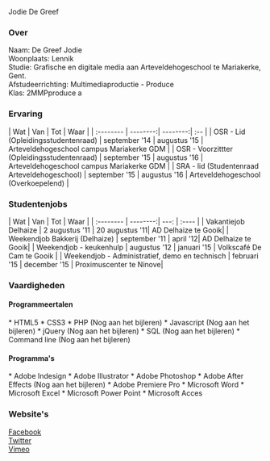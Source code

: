 Jodie De Greef

<h3>Over</h3>
<p>Naam: De Greef Jodie<br>
Woonplaats: Lennik <br>
Studie: Grafische en digitale media aan Arteveldehogeschool te Mariakerke, Gent. <br>
Afstudeerrichting: Multimediaproductie - Produce<br>
Klas: 2MMPproduce a</p>

<h3>Ervaring</h3>
| Wat      |    Van | Tot | Waar |
| :-------- | --------:| --------:| :-- |
| OSR - Lid (Opleidingsstudentenraad)   | september '14 |  augustus '15  | Arteveldehogeschool campus Mariakerke GDM |
| OSR - Voorzittter (Opleidingsstudentenraad)    | september '15 |  augustus '16  | Arteveldehogeschool campus Mariakerke GDM |
| SRA - lid (Studentenraad Arteveldehogeschool)      | september '15 |  augustus '16  | Arteveldehogeschool (Overkoepelend) |

<h3>Studentenjobs</h3>
| Wat      |    Van | Tot | Waar |
| :-------- | --------:| ---: | :---- |
| Vakantiejob Delhaize | 2 augustus '11 | 20 augustus '11| AD Delhaize te Gooik| 
| Weekendjob Bakkerij (Delhaize) | september '11 | april '12| AD Delhaize te Gooik|
| Weekendjob - keukenhulp | augustus '12 | januari '15 | Volkscafé De Cam te Gooik |
| Weekendjob - Administratief, demo en technisch | februari '15 | december '15 | Proximuscenter te Ninove|

<h3>Vaardigheden</h3>
<h4>Programmeertalen</h4>
* HTML5
* CSS3
* PHP (Nog aan het bijleren) 
* Javascript  (Nog aan het bijleren) 
* jQuery (Nog aan het bijleren) 
* SQL (Nog aan het bijleren) 
* Command line (Nog aan het bijleren) 

<h4> Programma's</h4>
* Adobe Indesign 
* Adobe Illustrator
* Adobe Photoshop
* Adobe After Effects (Nog aan het bijleren) 
* Adobe Premiere Pro
* Microsoft Word
* Microsoft Excel
* Microsoft Power Point 
* Microsoft Acces


<h3>Website's</h3>

<p>
<a href="https://www.facebook.com/profile.php?id=1671799902" title="Jodie De Greef op Facebook">Facebook</a> <br>
<a href="https://twitter.com/jodiedegreef" title="Jodie De Greef op Twitter">Twitter</a><br>
<a href="https://vimeo.com/user37839934" title="Jodie De Greef op Vimeo">Vimeo</a>
</p>


